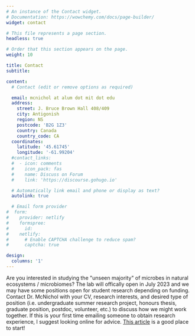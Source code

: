 ```yaml
---
# An instance of the Contact widget.
# Documentation: https://wowchemy.com/docs/page-builder/
widget: contact

# This file represents a page section.
headless: true

# Order that this section appears on the page.
weight: 10

title: Contact
subtitle:

content:
  # Contact (edit or remove options as required)

  email: mcnichol at alum dot mit dot edu
  address:
    street: J. Bruce Brown Hall 408/409
    city: Antigonish
    region: NS
    postcode: 'B2G 1Z3'
    country: Canada
    country_code: CA
  coordinates:
    latitude: '45.61745'
    longitude: '-61.99204'
  #contact_links:
  #  - icon: comments
  #    icon_pack: fas
  #    name: Discuss on Forum
  #    link: 'https://discourse.gohugo.io'

  # Automatically link email and phone or display as text?
  autolink: true

  # Email form provider
#  form:
#    provider: netlify
#    formspree:
#      id:
#    netlify:
#      # Enable CAPTCHA challenge to reduce spam?
#      captcha: true

design:
  columns: '1'
---
```


Are you interested in studying the "unseen majority" of microbes in natural ecosystems / microbiomes? The lab will offically open in July 2023 and we may have some positions open for student research depending on funding. Contact Dr. McNichol with your CV, research interests, and desired type of position (i.e. undergraduate summer research project, honours thesis, graduate position, postdoc, volunteer, etc.) to discuss how we might work together. If this is your first time emailing someone to obtain research experience, I suggest looking online for advice. [This article](https://www.science.org/content/article/dear-dr-neufeld) is a good place to start!
